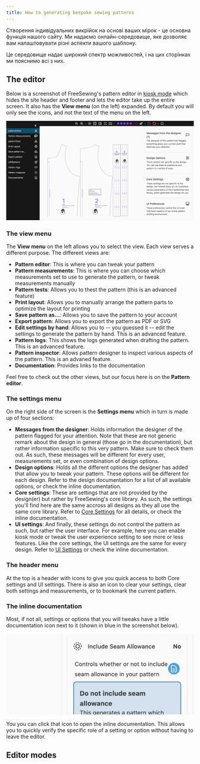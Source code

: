 ```yaml
---
title: How to generating bespoke sewing patterns
---
```


Створення індивідуальних викрійок на основі ваших мірок - це основна функція нашого сайту. Ми надаємо онлайн-середовище, яке дозволяє вам налаштовувати різні аспекти вашого шаблону.

Це середовище надає широкий спектр можливостей, і на цих сторінках ми пояснимо всі з них.

<ControlTip />

## The editor

Below is a screenshot of FreeSewing's pattern editor in [kiosk mode](/docs/about/site/draft/ui-settings/kiosk) which hides the site header and footer and lets the editor take up the entire screen. It also has the **View menu** (on the left) expanded. By default you will only see the icons, and not the text of the menu on the left.

![Screenshot of FreeSewing's pattern editor](editor.png "Screenshot of Freesewing's pattern editor")

### The view menu

The **View menu** on the left allows you to select the view. Each view serves a different purpose. The different views are:

- **Pattern editor**: This is where you can tweak your pattern
- **Pattern measurements**: This is where you can choose which measurements set to use to generate the pattern, or tweak measurements manually
- **Pattern tests**: Allows you to thest the pattern (this is an advanced feature)
- **Print layout**: Allows you to manually arrange the pattern parts to optimize the layout for printing
- **Save pattern as...**: Allows you to save the pattern to your account
- **Export pattern**: Allows you to export the pattern as PDF or SVG
- **Edit settings by hand**: Allows you to -- you guessed it -- edit the settings to generate the pattern by hand. This is an advanced feature.
- **Pattern logs**: This shows the logs generated when drafting the pattern. This is an advanced feature.
- **Pattern inspector**: Allows pattern designer to inspect various aspects of the pattern. This is an advaned feature.
- **Documentation**: Provides links to the documentation

Feel free to check out the other views, but our focus here is on the **Pattern editor**.

### The settings menu

On the right side of the screen is the **Settings menu** which in turn is made up of four sections:

- **Messages from the designer**: Holds information the designer of the pattern flagged for your attention. Note that these are not generic remark about the design in general (those go in the documentation), but rather information specific to this very pattern. Make sure to check them out. As such, these messages will be different for every user, measurements set, or even combination of design options.
- **Design options**: Holds all the different options the designer has added that allow you to tweak your pattern. These options will be different for each design. Refer to the design documentation for a list of all available options, or check the inline documentation.
- **Core settings**: These are settings that are not provided by the design(er) but rather by FreeSewing's core library. As such, the settings you'll find here are the same accross all designs as they all use the same core library. Refer to [Core Settings](/docs/about/site/draft/core-settings) for all details, or check the inline documentation.
- **UI settings**: And finally, these settings do not control the pattern as such, but rather the user interface. For example, here you can enable kiosk mode or tweak the user experience setting to see more or less features. Like the core settings, the UI settings are the same for every design. Refer to [UI Settings](/docs/about/site/draft/ui-settings) or check the inline documentation.

### The header menu

At the top is a header with icons to give you quick access to both Core settings and UI settings. There is also an icon to clear your settings, clear both settings and measurements, or to bookmark the current pattern.

### The inline documentation

Most, if not all, settings or options that you will tweaks have a little documentation icon next to it (shown in blue in the screenshot below).

![Screenshot of the docs icon](docs.png)

You you can click that icon to open the inline documentation. This allows you to quickly verify the specific role of a setting or option without having to leave the editor.

## Editor modes

